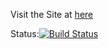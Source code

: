 Visit the Site at [here](http://52.4.48.151/)

Status:[![Build Status](https://travis-ci.org/CruzanCaramele/Portfolio.svg?branch=master)](https://travis-ci.org/CruzanCaramele/Portfolio)